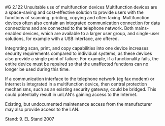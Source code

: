 #G 2.122 Unsuitable use of multifunction devices
Multifunction devices are a space-saving and cost-effective solution to provide users with the functions of scanning, printing, copying and often faxing. Multifunction devices often also contain an integrated communication connection for data connections and are connected to the telephone network. Both mains-enabled devices, which are available to a larger user group, and single-user solutions, for example with a USB interface, are offered.

Integrating scan, print, and copy capabilities into one device increases security requirements compared to individual systems, as these devices also provide a single point of failure. For example, if a functionality fails, the entire device must be repaired so that the unaffected functions can no longer be used during this time.

If a communication interface to the telephone network (eg fax modem) or Internet is integrated in a multifunction device, then central protection mechanisms, such as an existing security gateway, could be bridged. This could potentially result in unLAN's gaining access to the Internet.

Existing, but undocumented maintenance access from the manufacturer may also provide access to the LAN.

Stand: 9. EL Stand 2007




